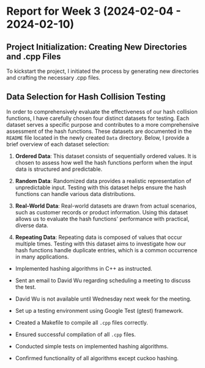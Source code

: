 # Report for Week 3 (2024-02-04 - 2024-02-10)

## Project Initialization: Creating New Directories and .cpp Files
To kickstart the project, I initiated the process by generating new directories and crafting the necessary .cpp files.

## Data Selection for Hash Collision Testing

In order to comprehensively evaluate the effectiveness of our hash collision functions, I have carefully chosen four distinct datasets for testing. Each dataset serves a specific purpose and contributes to a more comprehensive assessment of the hash functions. These datasets are documented in the `README` file located in the newly created `Data` directory. Below, I provide a brief overview of each dataset selection:

1. **Ordered Data**: This dataset consists of sequentially ordered values. 
It is chosen to assess how well the hash functions perform when the input data is structured and predictable.

2. **Random Data**: Randomized data provides a realistic representation of unpredictable input. 
Testing with this dataset helps ensure the hash functions can handle various data distributions.

3. **Real-World Data**: Real-world datasets are drawn from actual scenarios, such as customer records or product information. 
Using this dataset allows us to evaluate the hash functions' performance with practical, diverse data.

4. **Repeating Data**: Repeating data is composed of values that occur multiple times. 
Testing with this dataset aims to investigate how our hash functions handle duplicate entries, which is a common occurrence in many applications.

- Implemented hashing algorithms in C++ as instructed.
- Sent an email to David Wu regarding scheduling a meeting to discuss the test.
- David Wu is not available until Wednesday next week for the meeting.

- Set up a testing environment using Google Test (gtest) framework.
- Created a Makefile to compile all `.cpp` files correctly.
- Ensured successful compilation of all `.cpp` files.

- Conducted simple tests on implemented hashing algorithms.
- Confirmed functionality of all algorithms except cuckoo hashing.